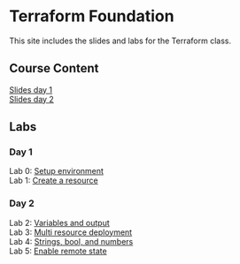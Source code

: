 # Terraform Foundation

This site includes the slides and labs for the Terraform class.

## Course Content   
[Slides day 1](https://www.dropbox.com/s/1j61f6p8f4x5ion/Day%201%20-%20Terraform.pdf?dl=0)   
[Slides day 2](https://www.dropbox.com/s/l4klurw1iqeuwlf/Day%202%20-%20Terraform.pdf?dl=0)


## Labs
### Day 1   
Lab 0: [Setup environment](labs/lab-setup/)   
Lab 1: [Create a resource](labs/tf-first-instance)   

### Day 2   
Lab 2: [Variables and output](labs/tf-variables-and-output)   
Lab 3: [Multi resource deployment](labs/tf-more-variables)   
Lab 4: [Strings, bool, and numbers](labs/tf-even-more-variables)   
Lab 5: [Enable remote state](labs/tf-remote-state)   

